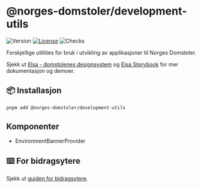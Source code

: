# @norges-domstoler/development-utils

![Version](https://img.shields.io/npm/v/@norges-domstoler/development-utils) [![License](https://img.shields.io/npm/l/@norges-domstoler/development-utils)](https://www.npmjs.com/package/@norges-domstoler/development-utils) ![Checks](https://github.com/domstolene/designsystem/actions/workflows/release.yml/badge.svg)

Forskjellige utilities for bruk i utvikling av applikasjoner til Norges Domstoler.

Sjekk ut [Elsa - domstolenes designsystem](https://design.domstol.no/) og [Elsa Storybook](https://domstolene.github.io/designsystem) for mer dokumentasjon og demoer.

## 📦 Installasjon

```sh
pnpm add @norges-domstoler/development-utils
```

## Komponenter

- EnvironmentBannerProvider

## ⌨️ For bidragsytere

Sjekk ut [guiden for bidragsytere](https://design.domstol.no/987b33f71/p/34c962-bidra/b/3611d5).

